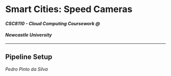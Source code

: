 # Smart Cities: Speed Cameras#### *CSC8110 - Cloud Computing Coursework @*#### *Newcastle University*----## Pipeline Setup*Pedro Pinto da Silva*